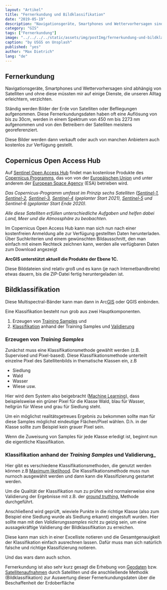 ```yaml
---
layout: "Artikel"
title: "Fernerkundung und Bildklassifikation"
date: "2019-05-19"
description: "Navigationsgeräte, Smartphones und Wettervorhersagen sind abhängig von Satelliten und ohne diese müssten mir auf einige Dienste, die unseren Alltag erleichtern, verzichten."
category: "GIS"
tags: ["Fernerkundung"]
image: "../../../../static/assets/img/postImg/fernerkundung-und-bildklassifikation.jpg"
caption: "by USGS on Unsplash"
published: "yes"
author: "Max Dietrich"
lang: "de"
---
```



## Fernerkundung

Navigationsgeräte, Smartphones und Wettervorhersagen sind abhängig von Satelliten und ohne diese müssten mir auf einige Dienste, die unseren Alltag erleichtern, verzichten.

Ständig werden Bilder der Erde von Satelliten oder Befliegungen aufgenommen. Diese Fernerkundungsdaten haben oft eine Auflösung von bis zu 30cm, werden in einem Spektrum von 450 nm bis 2273 nm aufgenommen und von den Betreibern der Satelliten meistens georeferenziert.

Diese Bilder werden dann verkauft oder auch von manchen Anbietern auch kostenlos zur Verfügung gestellt.

## Copernicus Open Access Hub

Auf [Sentinel Open Access Hub](https://scihub.copernicus.eu/dhus/#/home) findet man kostenlose Produkte des [Copernicus Programms](https://www.d-copernicus.de/), das von von der [Europäischen Union](https://europa.eu/european-union/index_de) und unter anderem der [European Space Agency](https://www.esa.int/ESA) (ESA) betrieben wird.

_Das Copernicus-Programm umfasst im Prinzip sechs Satelliten ([Sentinel-1](https://de.wikipedia.org/wiki/Sentinel-1), [Sentinel-2](https://de.wikipedia.org/wiki/Sentinel-2), [Sentinel-3](https://de.wikipedia.org/wiki/Sentinel-3), [Sentinel-4](https://de.wikipedia.org/wiki/Sentinel-4) (geplanter Start 2021), [Sentinel-5](https://de.wikipedia.org/wiki/Sentinel-5) und Sentinel-6 (geplanter Start Ende 2020)._

_Alle diese Satelliten erfüllen unterschiedliche Aufgaben und helfen dabei Land, Meer und die Atmossphäre zu beobachten._

Im Copernicus Open Access Hub kann man sich nun nach einer kostenfreien Anmeldung alle zur Verfügung gestellten Daten herunterladen. Über Suchkriterien und einem gewünschten Bildausschnitt, den man einfach mit einem Rechteck zeichnen kann, werden alle verfügbaren Daten zum Download angezeigt

**ArcGIS unterstützt aktuell die Produkte der Ebene 1C.**

Diese Bilddateien sind relativ groß und es kann (je nach Internetbandbreite) etwas dauern, bis die ZIP-Datei fertig heruntergeladen ist.

## Bildklassifikation

Diese Multispectral-Bänder kann man dann in Arc[GIS](/gis/was-ist-gis "Was ist GIS?") oder QGIS einbinden.

Eine Klassifikation besteht nun grob aus zwei Hauptkomponenten.

1.  Erzeugen von [Training Samples](https://pro.arcgis.com/de/pro-app/help/analysis/image-analyst/training-samples-manager.htm) und
2.  [Klassifikation](https://data-science-blog.com/blog/2017/12/20/maschinelles-lernen-klassifikation-vs-regression/) anhand der Training Samples und [Validierung](https://towardsdatascience.com/supervised-machine-learning-model-validation-a-step-by-step-approach-771109ae0253)

### Erzeugen von _Training Samples_

Zunächst muss eine Klassifikationsmethode gewählt werden (z.B. Supervised und Pixel-based). Diese Klassifikationsmethode unterteilt einzelne Pixel des Satellitenbilds in thematische Klassen ein, z.B

*   Siedlung
*   Wald
*   Wasser
*   Wiese usw.

Hier wird dem System also beigebracht ([Machine Learning](https://de.wikipedia.org/wiki/Maschinelles_Lernen)), dass beispielsweise ein grüner Pixel für die Klasse Wald, blau für Wasser, hellgrün für Wiese und grau für Siedlung steht.

Um ein möglichst realitätsgetreues Ergebnis zu bekommen sollte man für diese Samples möglichst eindeutige Flächen/Pixel wählen. D.h. in der Klasse sollte zum Beispiel kein grauer Pixel sein.

Wenn die Zuweisung von Samples für jede Klasse erledigt ist, beginnt nun die eigentliche Klassifikation.

### Klassifikation anhand der _Training Samples_ und Validierung_

Hier gibt es verschiedene Klassifikationsmethoden, die genutzt werden können z.B [Maximum likelihood](https://de.wikipedia.org/wiki/Maximum-Likelihood-Methode). Die Klassifikationsmethode muss nun nurnoch ausgewählt werden und dann kann die Klassifizierung gestartet werden.

Um die Qualität der Klassifikation nun zu prüfen wird normalerweise eine Validierung der Ergebnisse mit z.B. der [_ground truthing._](https://de.wikipedia.org/wiki/Ground_Truth) Methode durchgeführt.

Anschließend wird geprüft, wieviele Punkte in die richtige Klasse (also zum Beispiel eine Siedlung wurde als Siedlung erkannt) eingestuft wurden. Hier sollte man mit den _Validierungssamples_ nicht zu geizig sein, um eine aussagekräftige Validierung der Bildklassifikation zu erreichen.

Diese kann man sich in einer Excelliste notieren und die Gesamtgenauigkeit der Klassifikation einfach ausrechnen lassen. Dafür muss man sich natürlich falsche und richtige Klassifizierung notieren.

Und das wars dann auch schon.

Fernerkundung ist also sehr kurz gesagt die Erhebung von [Geodaten](/gis/was-sind-geodaten/ "Was sind Geodaten?") bzw. [Satellitenaufnahmen](/gis/hochaufloesende-satellitenbilder-downloaden/ "Hochaufloesende Satellitenbilder downloaden") durch Satelliten und die anschließende Methodik (Bildklassifikation) zur Auswertung dieser Fernerkundungsdaten über die Beschaffenheit der Erdoberfläche